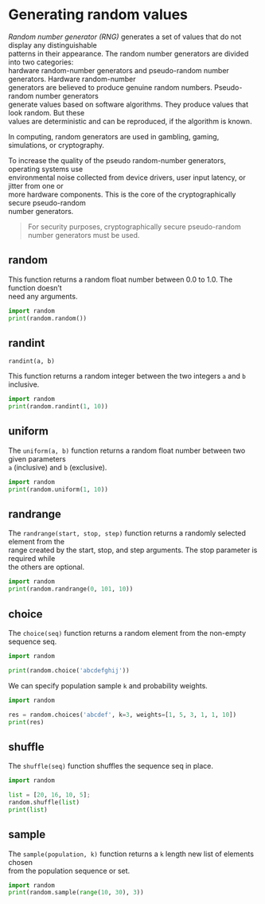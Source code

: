 # Generating random values

*Random number generator (RNG)* generates a set of values that do not display any distinguishable  
patterns in their appearance. The random number generators are divided into two categories:  
hardware random-number generators and pseudo-random number generators. Hardware random-number  
generators are believed to produce genuine random numbers. Pseudo-random number generators  
generate values based on software algorithms. They produce values that look random. But these  
values are deterministic and can be reproduced, if the algorithm is known.

In computing, random generators are used in gambling, gaming, simulations, or cryptography.  

To increase the quality of the pseudo random-number generators, operating systems use  
environmental noise collected from device drivers, user input latency, or jitter from one or  
more hardware components. This is the core of the cryptographically secure pseudo-random  
number generators.

> For security purposes, cryptographically secure pseudo-random number generators must be used.  

## random 

This function returns a random float number between 0.0 to 1.0. The function doesn’t  
need any arguments.


```python
import random
print(random.random())
```

## randint

`randint(a, b)`  

This function returns a random integer between the two integers `a` and `b` inclusive.


```python
import random
print(random.randint(1, 10))
```

## uniform

The `uniform(a, b)` function returns a random float number between two given parameters    
`a` (inclusive) and `b` (exclusive).


```python
import random
print(random.uniform(1, 10))
```

## randrange

The `randrange(start, stop, step)` function returns a randomly selected element from the  
range created by the start, stop, and step arguments. The stop parameter is required while  
the others are optional.


```python
import random
print(random.randrange(0, 101, 10))
```

## choice

The `choice(seq)` function returns a random element from the non-empty sequence seq.  

```python
import random

print(random.choice('abcdefghij'))
```

We can specify population sample `k` and probability weights.  

```python
import random

res = random.choices('abcdef', k=3, weights=[1, 5, 3, 1, 1, 10])
print(res)
```


## shuffle

The `shuffle(seq)` function shuffles the sequence seq in place.  


```python
import random

list = [20, 16, 10, 5];
random.shuffle(list)
print(list)
```

## sample

The `sample(population, k)` function returns a `k` length new list of elements chosen  
from the population sequence or set.

```python
import random
print(random.sample(range(10, 30), 3))
```

